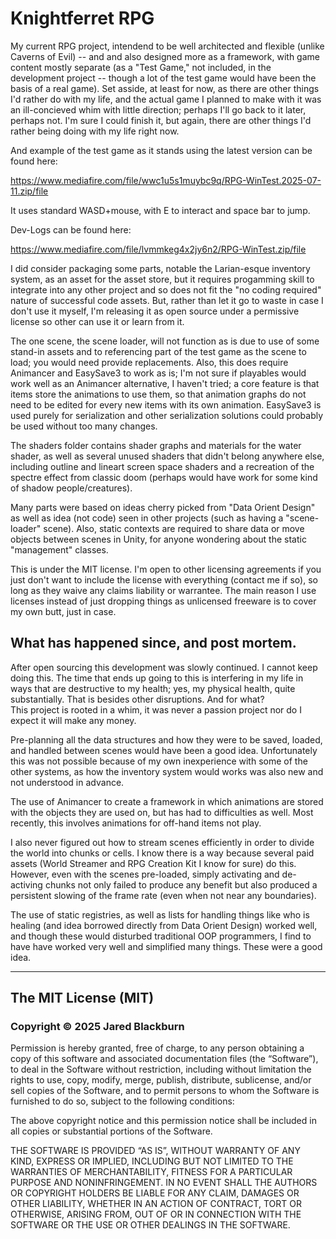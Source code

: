 # Knightferret RPG

My current RPG project, intendend to be well architected and flexible (unlike Caverns of Evil) -- and and also designed more as a framework, with game content 
mostly separate (as a "Test Game," not included, in the development project -- though a lot of the test game would have been the basis of a real game).  Set asside, 
at least for now, as there are other things I'd rather do with my life, and the actual game I planned to make with it was an ill-concieved whim with little direction; 
perhaps I'll go back to it later, perhaps not. I'm sure I could finish it, but again, there are other things I'd rather being doing with my life right now. 

And example of the test game as it stands using the latest version can be found here:

https://www.mediafire.com/file/wwc1u5s1muybc9q/RPG-WinTest.2025-07-11.zip/file

It uses standard WASD+mouse, with E to interact and space bar to jump. 


Dev-Logs can be found here:

https://www.mediafire.com/file/lvmmkeg4x2jy6n2/RPG-WinTest.zip/file


I did consider packaging some parts, notable the Larian-esque inventory system, as an 
asset for the asset store, but it requires progamming skill to integrate into any other 
project and so does not fit the "no coding required" nature of successful code assets. 
But, rather than let it go to waste in case I don't use it myself, I'm releasing it as 
open source under a permissive license so other can use it or learn from it.

The one scene, the scene loader, will not function as is due to use of some stand-in 
assets and to referencing part of the test game as the scene to load; you would need 
provide replacements.  Also, this does require Animancer and EasySave3 to work as is; 
I'm not sure if playables would work well as an Animancer alternative, I haven't 
tried; a core feature is that items store the animations to use them, so that animation 
graphs do not need to be edited for every new items with its own animation. EasySave3 is 
used purely for serialization and other serialization solutions could probably be used 
without too many changes.

The shaders folder contains shader graphs and materials for the water shader, as well as 
several unused shaders that didn't belong anywhere else, including outline and lineart 
screen space shaders and a recreation of the spectre effect from classic doom (perhaps 
would have work for some kind of shadow people/creatures).

Many parts were based on ideas cherry picked from "Data Orient Design" as well as idea (not 
code) seen in other projects (such as having a "scene-loader" scene).  Also, static contexts 
are required to share data or move objects between scenes in Unity, for anyone wondering 
about the static "management" classes. 

This is under the MIT license. I'm open to other licensing agreements if you just don't want 
to include the license with everything (contact me if so), so long as they waive any claims 
liability or warrantee.  The main reason I use licenses instead of just dropping things as 
unlicensed freeware is to cover my own butt, just in case.

## What has happened since, and post mortem. 

After open sourcing this development was slowly continued. I cannot keep doing this.  The time 
that ends up going to this is interfering in my life in ways that are destructive to my health; 
yes, my physical health, quite substantially.  That is besides other disruptions.  And for what?  
This project is rooted in a whim, it was never a passion project nor do I expect it will make 
any money.

Pre-planning all the data structures and how they were to be saved, loaded, and handled between 
scenes would have been a good idea.  Unfortunately this was not possible because of my own 
inexperience with some of the other systems, as how the inventory system would works was also new 
and not understood in advance. 

The use of Animancer to create a framework in which animations are stored with the objects they are 
used on, but has had to difficulties as well.  Most recently, this involves animations for off-hand 
items not play.

I also never figured out how to stream scenes efficiently in order to divide the world into chunks 
or cells.  I know there is a way because several paid assets (World Streamer and RPG Creation Kit I 
know for sure) do this.  However, even with the scenes pre-loaded, simply activating and de-activing 
chunks not only failed to produce any benefit but also produced a persistent slowing of the frame 
rate (even when not near any boundaries).  

The use of static registries, as well as lists for handling things like who is healing (and idea 
borrowed directly from Data Orient Design) worked well, and though these would disturbed traditional 
OOP programmers, I find to have have worked very well and simplified many things. These were a good 
idea. 

---

## The MIT License (MIT)

### Copyright © 2025 Jared Blackburn

Permission is hereby granted, free of charge, to any person obtaining a copy of this software and associated 
documentation files (the “Software”), to deal in the Software without restriction, including without limitation 
the rights to use, copy, modify, merge, publish, distribute, sublicense, and/or sell copies of the Software, and 
to permit persons to whom the Software is furnished to do so, subject to the following conditions:

The above copyright notice and this permission notice shall be included in all copies or substantial portions 
of the Software.

THE SOFTWARE IS PROVIDED “AS IS”, WITHOUT WARRANTY OF ANY KIND, EXPRESS OR IMPLIED, INCLUDING BUT NOT LIMITED 
TO THE WARRANTIES OF MERCHANTABILITY, FITNESS FOR A PARTICULAR PURPOSE AND NONINFRINGEMENT. IN NO EVENT SHALL 
THE AUTHORS OR COPYRIGHT HOLDERS BE LIABLE FOR ANY CLAIM, DAMAGES OR OTHER LIABILITY, WHETHER IN AN ACTION OF 
CONTRACT, TORT OR OTHERWISE, ARISING FROM, OUT OF OR IN CONNECTION WITH THE SOFTWARE OR THE USE OR OTHER DEALINGS 
IN THE SOFTWARE.



